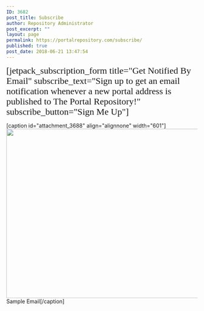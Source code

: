 ```yaml
---
ID: 3682
post_title: Subscribe
author: Repository Administrator
post_excerpt: ""
layout: page
permalink: https://portalrepository.com/subscribe/
published: true
post_date: 2018-06-21 13:47:54
---
```

<span style="font-family: geonms3; font-size: 18pt;">[jetpack_subscription_form title="Get Notified By Email" subscribe_text="Sign up to get an email notification whenever a new portal address is published to The Portal Repository!" subscribe_button="Sign Me Up"]</span>

[caption id="attachment_3688" align="alignnone" width="601"]<img class="size-full wp-image-3688" src="https://portalrepository.com/wp-content/uploads/2018/06/email.png" alt="" width="601" height="445" /> Sample Email[/caption]